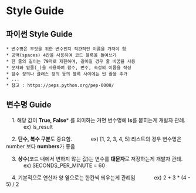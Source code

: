 # Style Guide
## 파이썬 Style Guide
    * 변수명은 무엇을 위한 변수인지 직관적인 이름을 가져야 함
    * 공백(spaces) 4칸을 사용하여 코드 블록을 들여쓰기
    * 한 줄의 길이는 79자로 제한하며, 길어질 경우 줄 바꿈을 사용
    * 문자와 밑줄(_)을 사용하여 함수, 변수, 속성의 이름을 작성
    * 함수 정의나 클래스 정의 등의 블록 사이에는 빈 줄을 추가
    * ...
    * 참고 : https://peps.python.org/pep-0008/


## 변수명 Guide

    1. 해당 값이 **True, False*** 를 의미하는 거면 변수명에 **Is**를 붙히는게 개발자 관례.
            ex) Is_result

    2. **단수, 복수 구분**도 중요함.
            ex) [1, 2, 3, 4, 5]  리스트의 경우 변수명은 number 보다 **numbers**가 좋음

    3. **상수**(코드 내에서 변하지 않는 값)는 변수를 **대문자**로 저장하는게 개발자 관례.
            ex) SECONDS_PER_MINUTE = 60

    4. 기본적으로 연산자 양 옆으로는 한칸씩 띄우는게 관례임
            ex)  2 + 3 * (4 - 5) / 2
